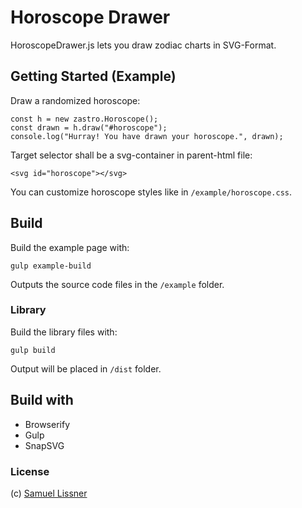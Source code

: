 # Horoscope Drawer

HoroscopeDrawer.js lets you draw zodiac charts in SVG-Format.

## Getting Started (Example)

Draw a randomized horoscope:

```
const h = new zastro.Horoscope();
const drawn = h.draw("#horoscope");
console.log("Hurray! You have drawn your horoscope.", drawn);
```

Target selector shall be a svg-container in parent-html file:

```
<svg id="horoscope"></svg>
```

You can customize horoscope styles like in `/example/horoscope.css`.

## Build

Build the example page with:

```
gulp example-build
```

Outputs the source code files in the `/example` folder.

### Library

Build the library files with:

```
gulp build
```

Output will be placed in `/dist` folder.

## Build with

* Browserify
* Gulp
* SnapSVG

### License

(c) [Samuel Lissner](http://www.slissner.de)

